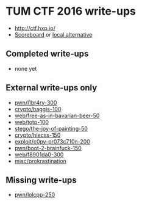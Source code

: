 # TUM CTF 2016 write-ups

* http://ctf.hxp.io/
* [Scoreboard](https://ctftime.org/event/331/) or [local alternative](scoreboard.txt)

## Completed write-ups

* none yet

## External write-ups only

* [pwn/l1br4ry-300](pwn/l1br4ry-300)
* [crypto/haggis-100](crypto/haggis-100)
* [web/free-as-in-bavarian-beer-50](web/free-as-in-bavarian-beer-50)
* [web/totp-100](web/totp-100)
* [stego/the-joy-of-painting-50](stego/the-joy-of-painting-50)
* [crypto/hiecss-150](crypto/hiecss-150)
* [exploit/c0py-pr073c710n-200](exploit/c0py-pr073c710n-200)
* [pwn/boot-2-brainfuck-150](pwn/boot-2-brainfuck-150)
* [web/f8901da0-300](web/f8901da0-300)
* [misc/prokrastination](misc/prokrastination)

## Missing write-ups

* [pwn/lolcpp-250](pwn/lolcpp-250)
